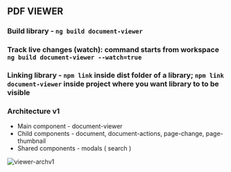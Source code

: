 ## PDF VIEWER

### Build library - `ng build document-viewer`

### Track live changes (watch): command starts from workspace `ng build document-viewer --watch=true`

### Linking library - `npm link` inside dist folder of a library; `npm link document-viewer` inside project where you want library to to be visible

### Architecture v1

- Main component - document-viewer
- Child components - document, document-actions, page-change, page-thumbnail
- Shared components - modals ( search )

![viewer-archv1](https://user-images.githubusercontent.com/18723426/111987901-10a63e00-8b10-11eb-93af-eb511f1624a9.png)
